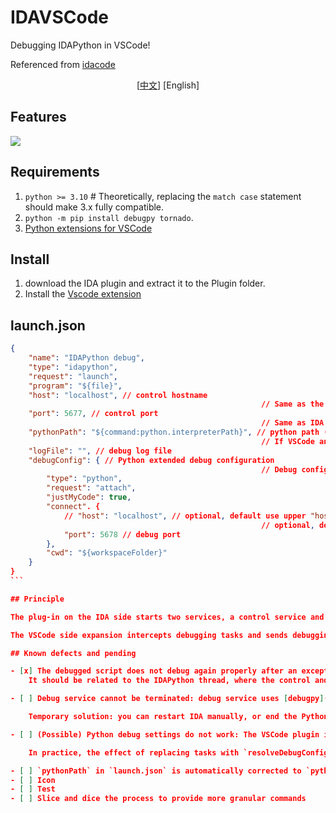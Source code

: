 # IDAVSCode

Debugging IDAPython in VSCode!

Referenced from [idacode](https://github.com/ioncodes/idacode)

<p align="center">
  [<a href="README.md">中文</a>]
  [English]
</p>

## Features

![](idavscode/image/demo.webp)

## Requirements


1. `python >= 3.10` # Theoretically, replacing the `match case` statement should make 3.x fully compatible.
2. `python -m pip install debugpy tornado`.
3. [Python extensions for VSCode](https://marketplace.visualstudio.com/items?itemName=ms-python.python)


## Install

1. download the IDA plugin and extract it to the Plugin folder.
2. Install the [Vscode extension](https://marketplace.visualstudio.com/items?itemName=Cirn09.idavscode)

## launch.json

````json
{
    "name": "IDAPython debug",
    "type": "idapython",
    "request": "launch",
    "program": "${file}",
    "host": "localhost", // control hostname
                                                        // Same as the IDA side
    "port": 5677, // control port
                                                        // Same as IDA side
    "pythonPath": "${command:python.interpreterPath}", // python path (used by IDA)
                                                        // If VSCode and IDA use the same version, don't bother with this field.
    "logFile": "", // debug log file
    "debugConfig": { // Python extended debug configuration
                                                        // Debug configuration passed to Vscode Python extensions
        "type": "python",
        "request": "attach",
        "justMyCode": true,
        "connect". {
            // "host": "localhost", // optional, default use upper "host" as control host if not filled.
                                                        // optional, default use upper level "host" if not filled
            "port": 5678 // debug port
        },
        "cwd": "${workspaceFolder}"
    }
}
```

## Principle

The plug-in on the IDA side starts two services, a control service and a debug service ([debugpy](https://github.com/microsoft/debugpy)).

The VSCode side expansion intercepts debugging tasks and sends debugging context information to the IDA control service, which is responsible for starting the debugging service and running the target script according to the context. When ready, the VSCode extension replaces the debug task with a Python Remote Attach task. When the script finishes running, the VSCode extension actively stops debugging.

## Known defects and pending

- [x] The debugged script does not debug again properly after an exception is triggered by the debugged script.
    It should be related to the IDAPython thread, where the control and debug services are running on a sub-thread, and the debugged script is running on the main thread via `ida_kernwin.execute_sync`. Add `ida_kernwin.refresh_idaview_anyway()` and it seems to work.

- [ ] Debug service cannot be terminated: debug service uses [debugpy](https://github.com/microsoft/debugpy), debugpy currently only provides an interface to start the service, not to stop it ([related issue](https://github.com/ microsoft/debugpy/issues/870)). So debugpy will keep occupying the debug port after the debug service is started.

    Temporary solution: you can restart IDA manually, or end the Python subprocess of IDA (this subprocess is started by debugpy, IDAPython uses Python.dll and does not start a separate Python process)

- [ ] (Possible) Python debug settings do not work: The VSCode plugin intercepts replacement debug tasks using `vscode.DebugConfigurationProvider { resolveDebugConfiguration, resolveDebugConfigurationWithSubstitutedVariables }` two interfaces, where `resolveDebugConfiguration` is used to supplement the debug configuration, and ` resolveDebugConfigurationWithSubstitutedVariables` to replace debugging tasks.

    In practice, the effect of replacing tasks with `resolveDebugConfigurationWithSubstitutedVariables` is not exactly the same as calling `vscode.debug.startDebugging`. Grabbing the package reveals that the former creates a debug session with fewer options, presumably because this approach bypasses some of the `launch.json -> session config` processes.

- [ ] `pythonPath` in `launch.json` is automatically corrected to `python`, not sure if it's just a problem on my end or if it's common.
- [ ] Icon
- [ ] Test
- [ ] Slice and dice the process to provide more granular commands